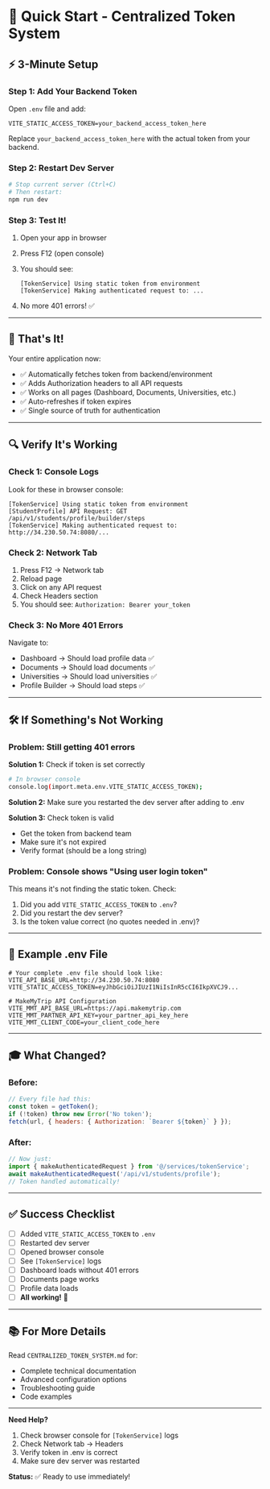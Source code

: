 # 🚀 Quick Start - Centralized Token System

## ⚡ 3-Minute Setup

### Step 1: Add Your Backend Token

Open `.env` file and add:
```env
VITE_STATIC_ACCESS_TOKEN=your_backend_access_token_here
```

Replace `your_backend_access_token_here` with the actual token from your backend.

### Step 2: Restart Dev Server

```bash
# Stop current server (Ctrl+C)
# Then restart:
npm run dev
```

### Step 3: Test It!

1. Open your app in browser
2. Press F12 (open console)
3. You should see:
   ```
   [TokenService] Using static token from environment
   [TokenService] Making authenticated request to: ...
   ```

4. No more 401 errors! ✅

---

## 🎯 That's It!

Your entire application now:
- ✅ Automatically fetches token from backend/environment
- ✅ Adds Authorization headers to all API requests
- ✅ Works on all pages (Dashboard, Documents, Universities, etc.)
- ✅ Auto-refreshes if token expires
- ✅ Single source of truth for authentication

---

## 🔍 Verify It's Working

### Check 1: Console Logs
Look for these in browser console:
```
[TokenService] Using static token from environment
[StudentProfile] API Request: GET /api/v1/students/profile/builder/steps
[TokenService] Making authenticated request to: http://34.230.50.74:8080/...
```

### Check 2: Network Tab
1. Press F12 → Network tab
2. Reload page
3. Click on any API request
4. Check Headers section
5. You should see: `Authorization: Bearer your_token`

### Check 3: No More 401 Errors
Navigate to:
- Dashboard → Should load profile data ✅
- Documents → Should load documents ✅
- Universities → Should load universities ✅
- Profile Builder → Should load steps ✅

---

## 🛠️ If Something's Not Working

### Problem: Still getting 401 errors

**Solution 1:** Check if token is set correctly
```bash
# In browser console
console.log(import.meta.env.VITE_STATIC_ACCESS_TOKEN);
```

**Solution 2:** Make sure you restarted the dev server after adding to .env

**Solution 3:** Check token is valid
- Get the token from backend team
- Make sure it's not expired
- Verify format (should be a long string)

### Problem: Console shows "Using user login token"

This means it's not finding the static token. Check:
1. Did you add `VITE_STATIC_ACCESS_TOKEN` to `.env`?
2. Did you restart the dev server?
3. Is the token value correct (no quotes needed in .env)?

---

## 📝 Example .env File

```env
# Your complete .env file should look like:
VITE_API_BASE_URL=http://34.230.50.74:8080
VITE_STATIC_ACCESS_TOKEN=eyJhbGciOiJIUzI1NiIsInR5cCI6IkpXVCJ9...

# MakeMyTrip API Configuration
VITE_MMT_API_BASE_URL=https://api.makemytrip.com
VITE_MMT_PARTNER_API_KEY=your_partner_api_key_here
VITE_MMT_CLIENT_CODE=your_client_code_here
```

---

## 🎓 What Changed?

### Before:
```javascript
// Every file had this:
const token = getToken();
if (!token) throw new Error('No token');
fetch(url, { headers: { Authorization: `Bearer ${token}` } });
```

### After:
```javascript
// Now just:
import { makeAuthenticatedRequest } from '@/services/tokenService';
await makeAuthenticatedRequest('/api/v1/students/profile');
// Token handled automatically!
```

---

## ✅ Success Checklist

- [ ] Added `VITE_STATIC_ACCESS_TOKEN` to `.env`
- [ ] Restarted dev server
- [ ] Opened browser console
- [ ] See `[TokenService]` logs
- [ ] Dashboard loads without 401 errors
- [ ] Documents page works
- [ ] Profile data loads
- [ ] **All working!** 🎉

---

## 📚 For More Details

Read `CENTRALIZED_TOKEN_SYSTEM.md` for:
- Complete technical documentation
- Advanced configuration options
- Troubleshooting guide
- Code examples

---

**Need Help?**
1. Check browser console for `[TokenService]` logs
2. Check Network tab → Headers
3. Verify token in .env is correct
4. Make sure dev server was restarted

**Status:** ✅ Ready to use immediately!
